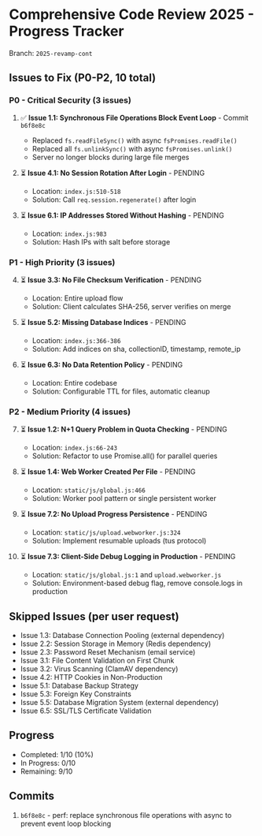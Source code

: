 # Comprehensive Code Review 2025 - Progress Tracker

Branch: `2025-revamp-cont`

## Issues to Fix (P0-P2, 10 total)

### P0 - Critical Security (3 issues)

1. ✅ **Issue 1.1: Synchronous File Operations Block Event Loop** - Commit `b6f8e8c`
   - Replaced `fs.readFileSync()` with async `fsPromises.readFile()`
   - Replaced all `fs.unlinkSync()` with async `fsPromises.unlink()`
   - Server no longer blocks during large file merges

2. ⏳ **Issue 4.1: No Session Rotation After Login** - PENDING
   - Location: `index.js:510-518`
   - Solution: Call `req.session.regenerate()` after login

3. ⏳ **Issue 6.1: IP Addresses Stored Without Hashing** - PENDING
   - Location: `index.js:983`
   - Solution: Hash IPs with salt before storage

### P1 - High Priority (3 issues)

4. ⏳ **Issue 3.3: No File Checksum Verification** - PENDING
   - Location: Entire upload flow
   - Solution: Client calculates SHA-256, server verifies on merge

5. ⏳ **Issue 5.2: Missing Database Indices** - PENDING
   - Location: `index.js:366-386`
   - Solution: Add indices on sha, collectionID, timestamp, remote_ip

6. ⏳ **Issue 6.3: No Data Retention Policy** - PENDING
   - Location: Entire codebase
   - Solution: Configurable TTL for files, automatic cleanup

### P2 - Medium Priority (4 issues)

7. ⏳ **Issue 1.2: N+1 Query Problem in Quota Checking** - PENDING
   - Location: `index.js:66-243`
   - Solution: Refactor to use Promise.all() for parallel queries

8. ⏳ **Issue 1.4: Web Worker Created Per File** - PENDING
   - Location: `static/js/global.js:466`
   - Solution: Worker pool pattern or single persistent worker

9. ⏳ **Issue 7.2: No Upload Progress Persistence** - PENDING
   - Location: `static/js/upload.webworker.js:324`
   - Solution: Implement resumable uploads (tus protocol)

10. ⏳ **Issue 7.3: Client-Side Debug Logging in Production** - PENDING
    - Location: `static/js/global.js:1` and `upload.webworker.js`
    - Solution: Environment-based debug flag, remove console.logs in production

## Skipped Issues (per user request)

- Issue 1.3: Database Connection Pooling (external dependency)
- Issue 2.2: Session Storage in Memory (Redis dependency)
- Issue 2.3: Password Reset Mechanism (email service)
- Issue 3.1: File Content Validation on First Chunk
- Issue 3.2: Virus Scanning (ClamAV dependency)
- Issue 4.2: HTTP Cookies in Non-Production
- Issue 5.1: Database Backup Strategy
- Issue 5.3: Foreign Key Constraints
- Issue 5.5: Database Migration System (external dependency)
- Issue 6.5: SSL/TLS Certificate Validation

## Progress

- Completed: 1/10 (10%)
- In Progress: 0/10
- Remaining: 9/10

## Commits

1. `b6f8e8c` - perf: replace synchronous file operations with async to prevent event loop blocking

